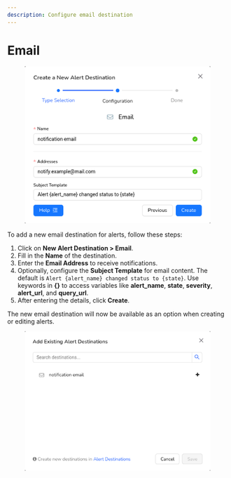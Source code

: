 ```yaml
---
description: Configure email destination
---
```


# Email



<figure><img src="../../.gitbook/assets/image (6).png" alt=""><figcaption></figcaption></figure>

To add a new email destination for alerts, follow these steps:

1. Click on **New Alert Destination > Email**.
2. Fill in the **Name** of the destination.
3. Enter the **Email Address** to receive notifications.
4. Optionally, configure the **Subject Template** for email content. The default is `Alert {alert_name} changed status to {state}`. Use keywords in **{}** to access variables like **alert\_name**, **state**, **severity**, **alert\_url**, and **query\_url**.
5. After entering the details, click **Create**.

The new email destination will now be available as an option when creating or editing alerts.

<figure><img src="../../.gitbook/assets/image (594).png" alt=""><figcaption></figcaption></figure>
